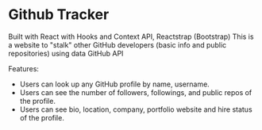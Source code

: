 # Github Tracker

Built with React with Hooks and Context API, Reactstrap (Bootstrap)
This is a website to "stalk" other GitHub developers (basic info and public repositories) using data GitHub API

Features:
- Users can look up any GitHub profile by name, username.
- Users can see the number of followers, followings, and public repos of the profile.
- Users can see bio, location, company, portfolio website and hire status of the profile.
